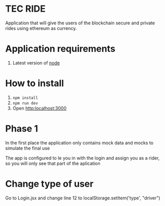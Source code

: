 # TEC RIDE

Application that will give the users of the blockchain secure and private rides using ethereum as currency.

# Application requirements

1. Latest version of [node](https://nodejs.org/es/download/)

# How to install

1. ```npm install```
2. ```npm run dev```
3. Open [http:localhost:3000](http:localhost:3000)


# Phase 1

In the first place the application only contains mock data and mocks to simulate the final use

The app is configured to le you in with the login and assign you as a rider, so you will only see that part of the aplication

# Change type of user

Go to Login.jsx and change line 12 to localStorage.setItem('type', "driver")




